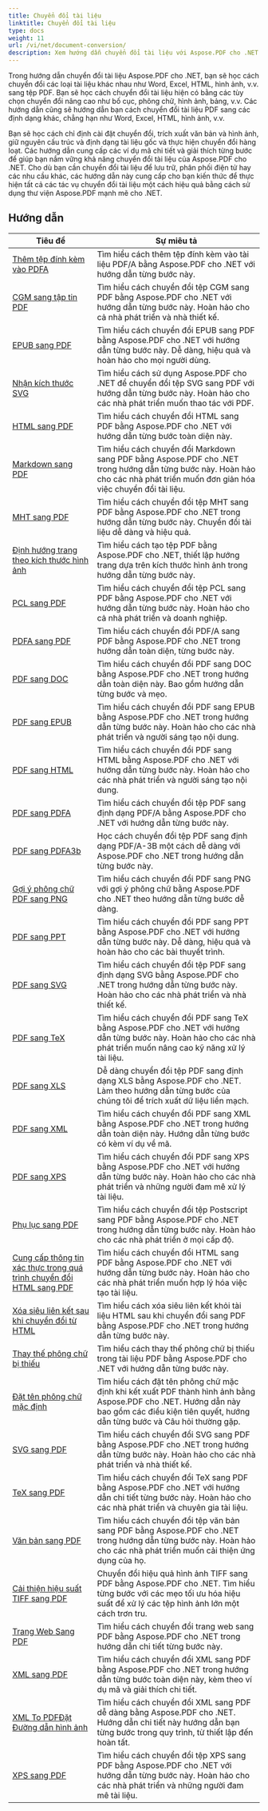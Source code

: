 ```yaml
---
title: Chuyển đổi tài liệu
linktitle: Chuyển đổi tài liệu
type: docs
weight: 11
url: /vi/net/document-conversion/
description: Xem hướng dẫn chuyển đổi tài liệu với Aspose.PDF cho .NET. Dễ dàng chuyển đổi tệp sang các định dạng khác nhau.
---
```

Trong hướng dẫn chuyển đổi tài liệu Aspose.PDF cho .NET, bạn sẽ học cách chuyển đổi các loại tài liệu khác nhau như Word, Excel, HTML, hình ảnh, v.v. sang tệp PDF. Bạn sẽ học cách chuyển đổi tài liệu hiện có bằng các tùy chọn chuyển đổi nâng cao như bố cục, phông chữ, hình ảnh, bảng, v.v. Các hướng dẫn cũng sẽ hướng dẫn bạn cách chuyển đổi tài liệu PDF sang các định dạng khác, chẳng hạn như Word, Excel, HTML, hình ảnh, v.v. 

Bạn sẽ học cách chỉ định cài đặt chuyển đổi, trích xuất văn bản và hình ảnh, giữ nguyên cấu trúc và định dạng tài liệu gốc và thực hiện chuyển đổi hàng loạt. Các hướng dẫn cung cấp các ví dụ mã chi tiết và giải thích từng bước để giúp bạn nắm vững khả năng chuyển đổi tài liệu của Aspose.PDF cho .NET. Cho dù bạn cần chuyển đổi tài liệu để lưu trữ, phân phối điện tử hay các nhu cầu khác, các hướng dẫn này cung cấp cho bạn kiến thức để thực hiện tất cả các tác vụ chuyển đổi tài liệu một cách hiệu quả bằng cách sử dụng thư viện Aspose.PDF mạnh mẽ cho .NET.

## Hướng dẫn
| Tiêu đề | Sự miêu tả |
| --- | --- | 
| [Thêm tệp đính kèm vào PDFA](./add-attachment-to-pdfa/) | Tìm hiểu cách thêm tệp đính kèm vào tài liệu PDF/A bằng Aspose.PDF cho .NET với hướng dẫn từng bước này. |  
| [CGM sang tập tin PDF](./cgm-to-pdf/) | Tìm hiểu cách chuyển đổi tệp CGM sang PDF bằng Aspose.PDF cho .NET với hướng dẫn từng bước này. Hoàn hảo cho cả nhà phát triển và nhà thiết kế. |  
| [EPUB sang PDF](./epub-to-pdf/) | Tìm hiểu cách chuyển đổi EPUB sang PDF bằng Aspose.PDF cho .NET với hướng dẫn từng bước này. Dễ dàng, hiệu quả và hoàn hảo cho mọi người dùng. |  
| [Nhận kích thước SVG](./get-svg-dimensions/) | Tìm hiểu cách sử dụng Aspose.PDF cho .NET để chuyển đổi tệp SVG sang PDF với hướng dẫn từng bước này. Hoàn hảo cho các nhà phát triển muốn thao tác với PDF. |  
| [HTML sang PDF](./html-to-pdf/) | Tìm hiểu cách chuyển đổi HTML sang PDF bằng Aspose.PDF cho .NET với hướng dẫn từng bước toàn diện này. |  
| [Markdown sang PDF](./markdown-to-pdf/) | Tìm hiểu cách chuyển đổi Markdown sang PDF bằng Aspose.PDF cho .NET trong hướng dẫn từng bước này. Hoàn hảo cho các nhà phát triển muốn đơn giản hóa việc chuyển đổi tài liệu. |  
| [MHT sang PDF](./mht-to-pdf/) | Tìm hiểu cách chuyển đổi tệp MHT sang PDF bằng Aspose.PDF cho .NET trong hướng dẫn từng bước này. Chuyển đổi tài liệu dễ dàng và hiệu quả. |  
| [Định hướng trang theo kích thước hình ảnh](./page-orientation-according-image-dimensions/) | Tìm hiểu cách tạo tệp PDF bằng Aspose.PDF cho .NET, thiết lập hướng trang dựa trên kích thước hình ảnh trong hướng dẫn từng bước này. |  
| [PCL sang PDF](./pcl-to-pdf/) | Tìm hiểu cách chuyển đổi tệp PCL sang PDF bằng Aspose.PDF cho .NET với hướng dẫn từng bước này. Hoàn hảo cho cả nhà phát triển và doanh nghiệp. |  
| [PDFA sang PDF](./pdfa-to-pdf/) | Tìm hiểu cách chuyển đổi PDF/A sang PDF bằng Aspose.PDF cho .NET trong hướng dẫn toàn diện, từng bước này. |  
| [PDF sang DOC](./pdf-to-doc/) | Tìm hiểu cách chuyển đổi PDF sang DOC bằng Aspose.PDF cho .NET trong hướng dẫn toàn diện này. Bao gồm hướng dẫn từng bước và mẹo.  |  
| [PDF sang EPUB](./pdf-to-epub/) | Tìm hiểu cách chuyển đổi PDF sang EPUB bằng Aspose.PDF cho .NET trong hướng dẫn từng bước này. Hoàn hảo cho các nhà phát triển và người sáng tạo nội dung. |  
| [PDF sang HTML](./pdf-to-html/) | Tìm hiểu cách chuyển đổi PDF sang HTML bằng Aspose.PDF cho .NET với hướng dẫn từng bước này. Hoàn hảo cho các nhà phát triển và người sáng tạo nội dung. |  
| [PDF sang PDFA](./pdf-to-pdfa/) | Tìm hiểu cách chuyển đổi tệp PDF sang định dạng PDF/A bằng Aspose.PDF cho .NET với hướng dẫn từng bước này. |  
| [PDF sang PDFA3b](./pdf-to-pdfa3b/) | Học cách chuyển đổi tệp PDF sang định dạng PDF/A-3B một cách dễ dàng với Aspose.PDF cho .NET trong hướng dẫn từng bước này. |  
| [Gợi ý phông chữ PDF sang PNG](./pdf-to-png-font-hinting/) | Tìm hiểu cách chuyển đổi PDF sang PNG với gợi ý phông chữ bằng Aspose.PDF cho .NET theo hướng dẫn từng bước dễ dàng. |  
| [PDF sang PPT](./pdf-to-ppt/) | Tìm hiểu cách chuyển đổi PDF sang PPT bằng Aspose.PDF cho .NET với hướng dẫn từng bước này. Dễ dàng, hiệu quả và hoàn hảo cho các bài thuyết trình. |  
| [PDF sang SVG](./pdf-to-svg/) | Tìm hiểu cách chuyển đổi tệp PDF sang định dạng SVG bằng Aspose.PDF cho .NET trong hướng dẫn từng bước này. Hoàn hảo cho các nhà phát triển và nhà thiết kế. |  
| [PDF sang TeX](./pdf-to-tex/) | Tìm hiểu cách chuyển đổi PDF sang TeX bằng Aspose.PDF cho .NET với hướng dẫn từng bước này. Hoàn hảo cho các nhà phát triển muốn nâng cao kỹ năng xử lý tài liệu. |  
| [PDF sang XLS](./pdf-to-xls/) | Dễ dàng chuyển đổi tệp PDF sang định dạng XLS bằng Aspose.PDF cho .NET. Làm theo hướng dẫn từng bước của chúng tôi để trích xuất dữ liệu liền mạch. |  
| [PDF sang XML](./pdf-to-xml/) | Tìm hiểu cách chuyển đổi PDF sang XML bằng Aspose.PDF cho .NET trong hướng dẫn toàn diện này. Hướng dẫn từng bước có kèm ví dụ về mã. |  
| [PDF sang XPS](./pdf-to-xps/) | Tìm hiểu cách chuyển đổi PDF sang XPS bằng Aspose.PDF cho .NET với hướng dẫn từng bước này. Hoàn hảo cho các nhà phát triển và những người đam mê xử lý tài liệu. |  
| [Phụ lục sang PDF](./postscript-to-pdf/) | Tìm hiểu cách chuyển đổi tệp Postscript sang PDF bằng Aspose.PDF cho .NET trong hướng dẫn từng bước này. Hoàn hảo cho các nhà phát triển ở mọi cấp độ. |  
| [Cung cấp thông tin xác thực trong quá trình chuyển đổi HTML sang PDF](./provide-credentials-during-html-to-pdf/) | Tìm hiểu cách chuyển đổi HTML sang PDF bằng Aspose.PDF cho .NET với hướng dẫn từng bước này. Hoàn hảo cho các nhà phát triển muốn hợp lý hóa việc tạo tài liệu. |  
| [Xóa siêu liên kết sau khi chuyển đổi từ HTML](./remove-hyperlinks-after-converting-from-html/) | Tìm hiểu cách xóa siêu liên kết khỏi tài liệu HTML sau khi chuyển đổi sang PDF bằng Aspose.PDF cho .NET trong hướng dẫn từng bước này. |  
| [Thay thế phông chữ bị thiếu](./replace-missing-fonts/) | Tìm hiểu cách thay thế phông chữ bị thiếu trong tài liệu PDF bằng Aspose.PDF cho .NET với hướng dẫn từng bước này. |  
| [Đặt tên phông chữ mặc định](./set-default-font-name/) | Tìm hiểu cách đặt tên phông chữ mặc định khi kết xuất PDF thành hình ảnh bằng Aspose.PDF cho .NET. Hướng dẫn này bao gồm các điều kiện tiên quyết, hướng dẫn từng bước và Câu hỏi thường gặp. |  
| [SVG sang PDF](./svg-to-pdf/) | Tìm hiểu cách chuyển đổi SVG sang PDF bằng Aspose.PDF cho .NET trong hướng dẫn từng bước này. Hoàn hảo cho các nhà phát triển và nhà thiết kế. |  
| [TeX sang PDF](./tex-to-pdf/) | Tìm hiểu cách chuyển đổi TeX sang PDF bằng Aspose.PDF cho .NET với hướng dẫn chi tiết từng bước này. Hoàn hảo cho các nhà phát triển và chuyên gia tài liệu. |  
| [Văn bản sang PDF](./text-to-pdf/) | Tìm hiểu cách chuyển đổi tệp văn bản sang PDF bằng Aspose.PDF cho .NET trong hướng dẫn từng bước này. Hoàn hảo cho các nhà phát triển muốn cải thiện ứng dụng của họ. |  
| [Cải thiện hiệu suất TIFF sang PDF](./tiff-to-pdf-performance-improvement/) | Chuyển đổi hiệu quả hình ảnh TIFF sang PDF bằng Aspose.PDF cho .NET. Tìm hiểu từng bước với các mẹo tối ưu hóa hiệu suất để xử lý các tệp hình ảnh lớn một cách trơn tru. |  
| [Trang Web Sang PDF](./web-page-to-pdf/) | Tìm hiểu cách chuyển đổi trang web sang PDF bằng Aspose.PDF cho .NET trong hướng dẫn chi tiết từng bước này. |  
| [XML sang PDF](./xml-to-pdf/) | Tìm hiểu cách chuyển đổi XML sang PDF bằng Aspose.PDF cho .NET trong hướng dẫn từng bước toàn diện này, kèm theo ví dụ mã và giải thích chi tiết. |  
| [XML To PDFĐặt Đường dẫn hình ảnh](./xml-to-pdfset-image-path/) | Tìm hiểu cách chuyển đổi XML sang PDF dễ dàng bằng Aspose.PDF cho .NET. Hướng dẫn chi tiết này hướng dẫn bạn từng bước trong quy trình, từ thiết lập đến hoàn tất. |  
| [XPS sang PDF](./xps-to-pdf/) | Tìm hiểu cách chuyển đổi tệp XPS sang PDF bằng Aspose.PDF cho .NET với hướng dẫn từng bước này. Hoàn hảo cho các nhà phát triển và những người đam mê tài liệu. |  